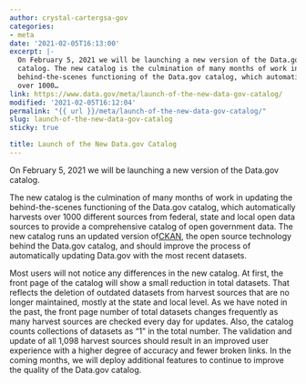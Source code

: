 ```yaml
---
author: crystal-cartergsa-gov
categories:
- meta
date: '2021-02-05T16:13:00'
excerpt: |-
  On February 5, 2021 we will be launching a new version of the Data.gov
  catalog. The new catalog is the culmination of many months of work in updating the
  behind-the-scenes functioning of the Data.gov catalog, which automatically harvests
  over 1000…
link: https://www.data.gov/meta/launch-of-the-new-data-gov-catalog/
modified: '2021-02-05T16:12:04'
permalink: "{{ url }}/meta/launch-of-the-new-data-gov-catalog/"
slug: launch-of-the-new-data-gov-catalog
sticky: true

title: Launch of the New Data.gov Catalog
---
```


On February 5, 2021 we will be launching a new version of the Data.gov catalog.

The new catalog is the culmination of many months of work in updating the behind-the-scenes functioning of the Data.gov catalog, which automatically harvests over 1000 different sources from federal, state and local open data sources to provide a comprehensive catalog of open government data. The new catalog runs an updated version of[CKAN](https://ckan.org/), the open source technology behind the Data.gov catalog, and should improve the process of automatically updating Data.gov with the most recent datasets.

Most users will not notice any differences in the new catalog. At first, the front page of the catalog will show a small reduction in total datasets. That reflects the deletion of outdated datasets from harvest sources that are no longer maintained, mostly at the state and local level. As we have noted in the past, the front page number of total datasets changes frequently as many harvest sources are checked every day for updates. Also, the catalog counts collections of datasets as “1” in the total number. The validation and update of all 1,098 harvest sources should result in an improved user experience with a higher degree of accuracy and fewer broken links. In the coming months, we will deploy additional features to continue to improve the quality of the Data.gov catalog.
